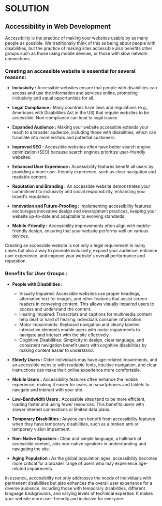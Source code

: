 # SOLUTION 
## Accessibility in Web Development
Accessibility is the practice of making your websites usable by as many people as possible. We traditionally think of this as being about people with disabilities, but the practice of making sites accessible also benefits other groups such as those using mobile devices, or those with slow network connections.

### Creating an accessible website is essential for several reasons:

- **Inclusivity :** Accessible websites ensure that people with disabilities can access and use the information and services online, promoting inclusivity and equal opportunities for all.

- **Legal Compliance :** Many countries have laws and regulations (e.g., Americans with Disabilities Act in the US) that require websites to be accessible. Non-compliance can lead to legal issues.

- **Expanded Audience :** Making your website accessible extends your reach to a broader audience, including those with disabilities, which can translate into more visitors and potential customers.

- **Improved SEO :** Accessible websites often have better search engine optimization (SEO) because search engines prioritize user-friendly websites.

- **Enhanced User Experience :** Accessibility features benefit all users by providing a more user-friendly experience, such as clear navigation and readable content.

- **Reputation and Branding :** An accessible website demonstrates your commitment to inclusivity and social responsibility, enhancing your brand's reputation.

- **Innovation and Future-Proofing :** Implementing accessibility features encourages innovative design and development practices, keeping your website up-to-date and adaptable to evolving standards.

- **Mobile-Friendly :** Accessibility improvements often align with mobile-friendly design, ensuring that your website performs well on various devices.

Creating an accessible website is not only a legal requirement in many cases but also a way to promote inclusivity, expand your audience, enhance user experience, and improve your website's overall performance and reputation.

### Benefits for User Groups :

- **People with Disabilities :**
    - Visually Impaired: Accessible websites use proper headings, alternative text for images, and other features that assist screen readers in conveying content. This allows visually impaired users to access and understand the content.
    - Hearing Impaired: Transcripts and captions for multimedia content help deaf or hard of hearing individuals consume information.
    - Motor Impairments: Keyboard navigation and clearly labeled interactive elements enable users with motor impairments to navigate and interact with the site effectively.
    - Cognitive Disabilities: Simplicity in design, clear language, and consistent navigation benefit users with cognitive disabilities by making content easier to understand.

- **Elderly Users :** Older individuals may have age-related impairments, and an accessible website with readable fonts, intuitive navigation, and clear instructions can make their online experience more comfortable.

- **Mobile Users :** Accessibility features often enhance the mobile experience, making it easier for users on smartphones and tablets to navigate and interact with your site.

- **Low-Bandwidth Users :** Accessible sites tend to be more efficient, loading faster and using fewer resources. This benefits users with slower internet connections or limited data plans.

- **Temporary Disabilities :** Anyone can benefit from accessibility features when they have temporary disabilities, such as a broken arm or temporary vision impairment.

- **Non-Native Speakers :** Clear and simple language, a hallmark of accessible content, aids non-native speakers in understanding and navigating the site.

- **Aging Population :** As the global population ages, accessibility becomes more critical for a broader range of users who may experience age-related impairments.

In essence, accessibility not only addresses the needs of individuals with permanent disabilities but also enhances the overall user experience for a diverse audience, including those with temporary disabilities, different language backgrounds, and varying levels of technical expertise. It makes your website more user-friendly and inclusive for everyone.